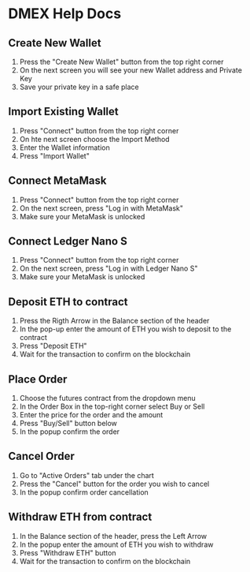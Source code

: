 # DMEX Help Docs

## Create New Wallet 
1. Press the "Create New Wallet" button from the top right corner
2. On the next screen you will see your new Wallet address and Private Key
3. Save your private key in a safe place

## Import Existing Wallet
1. Press "Connect" button from the top right corner
2. On hte next screen choose the Import Method
3. Enter the Wallet information
4. Press "Import Wallet"

## Connect MetaMask
1. Press "Connect" button from the top right corner
2. On the next screen, press "Log in with MetaMask"
3. Make sure your MetaMask is unlocked

## Connect Ledger Nano S
1. Press "Connect" button from the top right corner
2. On the next screen, press "Log in with Ledger Nano S"
3. Make sure your MetaMask is unlocked

## Deposit ETH to contract
1. Press the Rigth Arrow in the Balance section of the header
2. In the pop-up enter the amount of ETH you wish to deposit to the contract
3. Press "Deposit ETH"
4. Wait for the transaction to confirm on the blockchain

## Place Order
1. Choose the futures contract from the dropdown menu
2. In the Order Box in the top-right corner select Buy or Sell
3. Enter the price for the order and the amount
4. Press "Buy/Sell" button below
5. In the popup confirm the order

## Cancel Order
1. Go to "Active Orders" tab under the chart
2. Press the "Cancel" button for the order you wish to cancel
3. In the popup confirm order cancellation

## Withdraw ETH from contract
1. In the Balance section of the header, press the Left Arrow
2. In the popup enter the amount of ETH you wish to withdraw
3. Press "Withdraw ETH" button
4. Wait for the transaction to confirm on the blockchain
